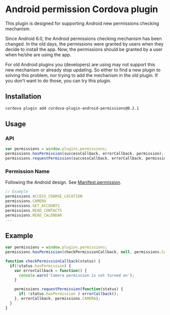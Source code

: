 Android permission Cordova plugin
========

This plugin is designed for supporting Android new permissions checking mechanism.

Since Android 6.0, the Android permissions checking mechanism has been changed. In the old days, the permissions were granted by users when they decide to install the app. Now, the permissions should be granted by a user when he/she are using the app.

For old Android plugins you (developers) are using may not support this new mechanism or already stop updating. So either to find a new plugin to solving this problem, nor trying to add the mechanism in the old plugin. If you don't want to do those, you can try this plugin.

Installation
--------

```bash
cordova plugin add cordova-plugin-android-permissions@0.2.1
```

Usage
--------

### API

```javascript
var permissions = window.plugins.permissions;
permissions.hasPermission(successCallback, errorCallback, permission);
permissions.requestPermission(successCallback, errorCallback, permission);
```

### Permission Name

Following the Android design. See [Manifest.permission](http://developer.android.com/intl/zh-tw/reference/android/Manifest.permission.html).
```javascript
// Example
permissions.ACCESS_COARSE_LOCATION
permissions.CAMERA
permissions.GET_ACCOUNTS
permissions.READ_CONTACTS
permissions.READ_CALENDAR
...
```

Example
--------

```javascript
var permissions = window.plugins.permissions;
permissions.hasPermission(checkPermissionCallback, null, permissions.CAMERA);

function checkPermissionCallback(status) {
  if(!status.hasPermission) {
    var errorCallback = function() {
      console.warn('Camera permission is not turned on');
    }

    permissions.requestPermission(function(status) {
      if( !status.hasPermission ) errorCallback();
    }, errorCallback, permissions.CAMERA);
  }
}
```
